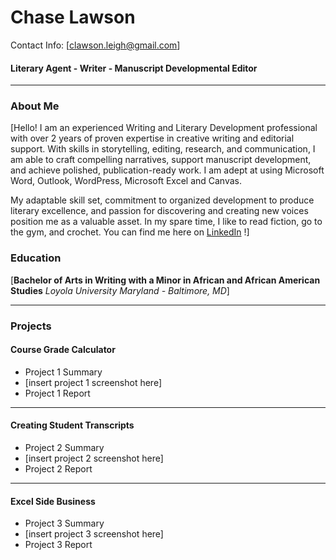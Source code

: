 # Chase Lawson
Contact Info: [clawson.leigh@gmail.com]
#### Literary Agent - Writer - Manuscript Developmental Editor

***

### About Me 
[Hello! I am an experienced Writing and Literary Development professional with
over 2 years of proven expertise in creative writing and editorial support.
With skills in storytelling, editing, research, and communication, I am able to craft
compelling narratives, support manuscript development, and achieve polished,
publication-ready work. I am adept at using Microsoft Word, Outlook, WordPress,
Microsoft Excel and Canvas.

My adaptable skill set, commitment to organized development to produce literary
excellence, and passion for discovering and creating new voices position me as a
valuable asset. In my spare time, I like to read fiction, go to the gym, and crochet.
You can find me here on [LinkedIn](www.linkedin.com/in/cleighlawson) !]

### Education 
[**Bachelor of Arts in Writing with a Minor in African and African American Studies**
*Loyola University Maryland - Baltimore, MD*]

***
### Projects

#### Course Grade Calculator
 - Project 1 Summary
 - [insert project 1 screenshot here]
 - Project 1 Report
***
#### Creating Student Transcripts
 - Project 2 Summary
 - [insert project 2 screenshot here]
 - Project 2 Report
***
#### Excel Side Business
 - Project 3 Summary
 - [insert project 3 screenshot here]
 - Project 3 Report
